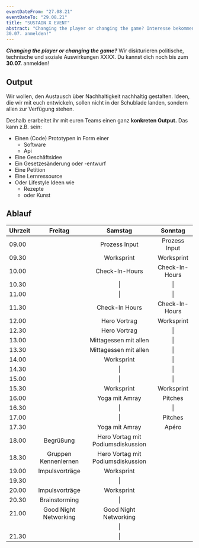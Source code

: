 ```yaml
---
eventDateFrom: "27.08.21"
eventDateTo: "29.08.21"
title: "SUSTAIN X EVENT"
abstract: "Changing the player or changing the game? Interesse bekommen? Du kannst dich noch bis zum
30.07. anmelden!"
---
```


**_Changing the player or changing the game?_** Wir diskturieren politische,
technische und soziale Auswirkungen XXXX. Du kannst dich noch bis zum **30.07.**
anmelden!

## Output

Wir wollen, den Austausch über Nachhaltigkeit nachhaltig gestalten. Ideen, die
wir mit euch entwickeln, sollen nicht in der Schublade landen, sondern allen zur
Verfügung stehen.

Deshalb erarbeitet ihr mit euren Teams einen ganz **konkreten Output.** Das kann
z.B. sein:

- Einen (Code) Prototypen in Form einer
  - Software
  - Api
- Eine Geschäftsidee
- Ein Gesetzesänderung oder -entwurf
- Eine Petition
- Eine Lernressource
- Oder Lifestyle Ideen wie
  - Rezepte
  - oder Kunst

## Ablauf

| Uhrzeit |        Freitag        |              Samstag              |    Sonntag     |
| ------- | :-------------------: | :-------------------------------: | :------------: |
| 09.00   |                       |           Prozess Input           | Prozess Input  |
| 09.30   |                       |            Worksprint             |   Worksprint   |
| 10.00   |                       |          Check-In-Hours           | Check-In-Hours |
| 10.30   |                       |                \|                 |       \|       |
| 11.00   |                       |                \|                 |       \|       |
| 11.30   |                       |          Check-In Hours           | Check-In-Hours |
| 12.00   |                       |           Hero Vortrag            |   Worksprint   |
| 12.30   |                       |           Hero Vortrag            |       \|       |
| 13.00   |                       |       Mittagessen mit allen       |       \|       |
| 13.30   |                       |       Mittagessen mit allen       |       \|       |
| 14.00   |                       |            Worksprint             |       \|       |
| 14.30   |                       |                \|                 |       \|       |
| 15.00   |                       |                \|                 |       \|       |
| 15.30   |                       |            Worksprint             |   Worksprint   |
| 16.00   |                       |          Yoga mit Amray           |    Pitches     |
| 16.30   |                       |                \|                 |       \|       |
| 17.00   |                       |                \|                 |    Pitches     |
| 17.30   |                       |          Yoga mit Amray           |     Apéro      |
| 18.00   |       Begrüßung       | Hero Vortag mit Podiumsdiskussion |                |
| 18.30   | Gruppen Kennenlernen  | Hero Vortag mit Podiumsdiskussion |                |
| 19.00   |    Impulsvorträge     |            Worksprint             |                |
| 19.30   |                       |                \|                 |                |
| 20.00   |    Impulsvorträge     |            Worksprint             |                |
| 20.30   |     Brainstorming     |                \|                 |                |
| 21.00   | Good Night Networking |       Good Night Networking       |                |
|         |                       |                \|                 |                |
| 21.30   |                       |                \|                 |                |
